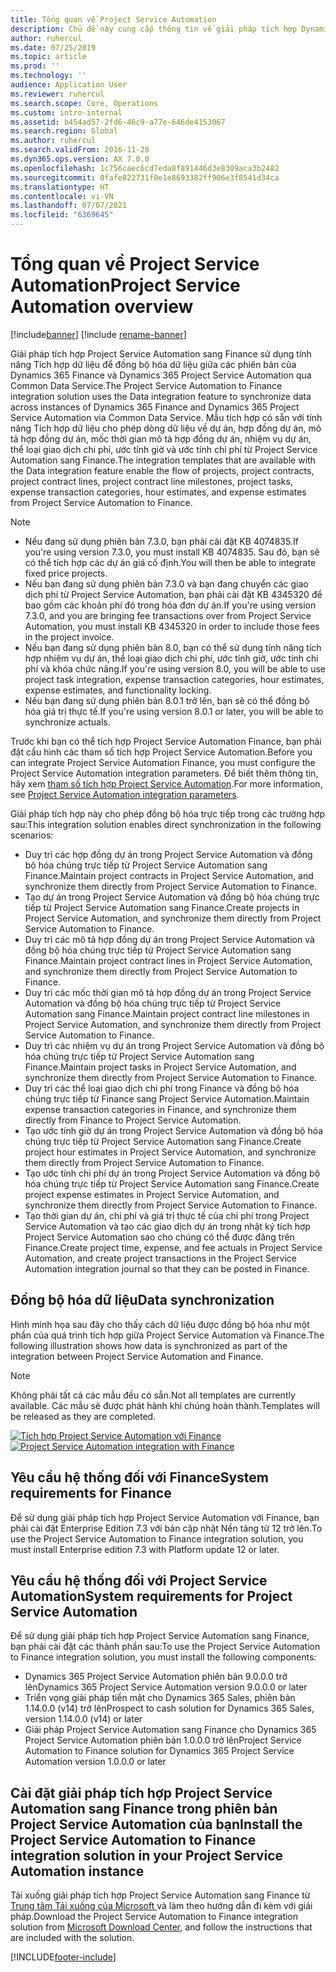 ```yaml
---
title: Tổng quan về Project Service Automation
description: Chủ đề này cung cấp thông tin về giải pháp tích hợp Dynamics 365 Project Service Automation sang Dynamics 365 Finance.
author: ruhercul
ms.date: 07/25/2019
ms.topic: article
ms.prod: ''
ms.technology: ''
audience: Application User
ms.reviewer: ruhercul
ms.search.scope: Core, Operations
ms.custom: intro-internal
ms.assetid: b454ad57-2fd6-46c9-a77e-646de4153067
ms.search.region: Global
ms.author: ruhercul
ms.search.validFrom: 2016-11-28
ms.dyn365.ops.version: AX 7.0.0
ms.openlocfilehash: 1c756caec6cd7eda8f891446d3e8309aca3b2482
ms.sourcegitcommit: 0fafe022731f0e1e8693382ff906e3f8541d34ca
ms.translationtype: HT
ms.contentlocale: vi-VN
ms.lasthandoff: 07/07/2021
ms.locfileid: "6369645"
---
```

# <a name="project-service-automation-overview"></a><span data-ttu-id="d7681-103">Tổng quan về Project Service Automation</span><span class="sxs-lookup"><span data-stu-id="d7681-103">Project Service Automation overview</span></span>

[!include[banner](../includes/banner.md)]
[!include [rename-banner](~/includes/cc-data-platform-banner.md)]

<span data-ttu-id="d7681-104">Giải pháp tích hợp Project Service Automation sang Finance sử dụng tính năng Tích hợp dữ liệu để đồng bộ hóa dữ liệu giữa các phiên bản của Dynamics 365 Finance và Dynamics 365 Project Service Automation qua Common Data Service.</span><span class="sxs-lookup"><span data-stu-id="d7681-104">The Project Service Automation to Finance integration solution uses the Data integration feature to synchronize data across instances of Dynamics 365 Finance and Dynamics 365 Project Service Automation via Common Data Service.</span></span> <span data-ttu-id="d7681-105">Mẫu tích hợp có sẵn với tính năng Tích hợp dữ liệu cho phép dòng dữ liệu về dự án, hợp đồng dự án, mô tả hợp đồng dự án, mốc thời gian mô tả hợp đồng dự án, nhiệm vụ dự án, thể loại giao dịch chi phí, ước tính giờ và ước tính chi phí từ Project Service Automation sang Finance.</span><span class="sxs-lookup"><span data-stu-id="d7681-105">The integration templates that are available with the Data integration feature enable the flow of projects, project contracts, project contract lines, project contract line milestones, project tasks, expense transaction categories, hour estimates, and expense estimates from Project Service Automation to Finance.</span></span>

> [!NOTE]
> - <span data-ttu-id="d7681-106">Nếu đang sử dụng phiên bản 7.3.0, bạn phải cài đặt KB 4074835.</span><span class="sxs-lookup"><span data-stu-id="d7681-106">If you're using version 7.3.0, you must install KB 4074835.</span></span> <span data-ttu-id="d7681-107">Sau đó, bạn sẽ có thể tích hợp các dự án giá cố định.</span><span class="sxs-lookup"><span data-stu-id="d7681-107">You will then be able to integrate fixed price projects.</span></span>
> - <span data-ttu-id="d7681-108">Nếu bạn đang sử dụng phiên bản 7.3.0 và bạn đang chuyển các giao dịch phí từ Project Service Automation, bạn phải cài đặt KB 4345320 để bao gồm các khoản phí đó trong hóa đơn dự án.</span><span class="sxs-lookup"><span data-stu-id="d7681-108">If you're using version 7.3.0, and you are bringing fee transactions over from Project Service Automation, you must install KB 4345320 in order to include those fees in the project invoice.</span></span>
> - <span data-ttu-id="d7681-109">Nếu bạn đang sử dụng phiên bản 8.0, bạn có thể sử dụng tính năng tích hợp nhiệm vụ dự án, thể loại giao dịch chi phí, ước tính giờ, ước tính chi phí và khóa chức năng.</span><span class="sxs-lookup"><span data-stu-id="d7681-109">If you're using version 8.0, you will be able to use project task integration, expense transaction categories, hour estimates, expense estimates, and functionality locking.</span></span>
> - <span data-ttu-id="d7681-110">Nếu bạn đang sử dụng phiên bản 8.0.1 trở lên, bạn sẽ có thể đồng bộ hóa giá trị thực tế.</span><span class="sxs-lookup"><span data-stu-id="d7681-110">If you're using version 8.0.1 or later, you will be able to synchronize actuals.</span></span>

<span data-ttu-id="d7681-111">Trước khi bạn có thể tích hợp Project Service Automation Finance, bạn phải đặt cấu hình các tham số tích hợp Project Service Automation.</span><span class="sxs-lookup"><span data-stu-id="d7681-111">Before you can integrate Project Service Automation Finance, you must configure the Project Service Automation integration parameters.</span></span> <span data-ttu-id="d7681-112">Để biết thêm thông tin, hãy xem [tham số tích hợp Project Service Automation](PSA-parameters.md).</span><span class="sxs-lookup"><span data-stu-id="d7681-112">For more information, see [Project Service Automation integration parameters](PSA-parameters.md).</span></span>

<span data-ttu-id="d7681-113">Giải pháp tích hợp này cho phép đồng bộ hóa trực tiếp trong các trường hợp sau:</span><span class="sxs-lookup"><span data-stu-id="d7681-113">This integration solution enables direct synchronization in the following scenarios:</span></span>

- <span data-ttu-id="d7681-114">Duy trì các hợp đồng dự án trong Project Service Automation và đồng bộ hóa chúng trực tiếp từ Project Service Automation sang Finance.</span><span class="sxs-lookup"><span data-stu-id="d7681-114">Maintain project contracts in Project Service Automation, and synchronize them directly from Project Service Automation to Finance.</span></span>
- <span data-ttu-id="d7681-115">Tạo dự án trong Project Service Automation và đồng bộ hóa chúng trực tiếp từ Project Service Automation sang Finance.</span><span class="sxs-lookup"><span data-stu-id="d7681-115">Create projects in Project Service Automation, and synchronize them directly from Project Service Automation to Finance.</span></span>
- <span data-ttu-id="d7681-116">Duy trì các mô tả hợp đồng dự án trong Project Service Automation và đồng bộ hóa chúng trực tiếp từ Project Service Automation sang Finance.</span><span class="sxs-lookup"><span data-stu-id="d7681-116">Maintain project contract lines in Project Service Automation, and synchronize them directly from Project Service Automation to Finance.</span></span>
- <span data-ttu-id="d7681-117">Duy trì các mốc thời gian mô tả hợp đồng dự án trong Project Service Automation và đồng bộ hóa chúng trực tiếp từ Project Service Automation sang Finance.</span><span class="sxs-lookup"><span data-stu-id="d7681-117">Maintain project contract line milestones in Project Service Automation, and synchronize them directly from Project Service Automation to Finance.</span></span>
- <span data-ttu-id="d7681-118">Duy trì các nhiệm vụ dự án trong Project Service Automation và đồng bộ hóa chúng trực tiếp từ Project Service Automation sang Finance.</span><span class="sxs-lookup"><span data-stu-id="d7681-118">Maintain project tasks in Project Service Automation, and synchronize them directly from Project Service Automation to Finance.</span></span>
- <span data-ttu-id="d7681-119">Duy trì các thể loại giao dịch chi phí trong Finance và đồng bộ hóa chúng trực tiếp từ Finance sang Project Service Automation.</span><span class="sxs-lookup"><span data-stu-id="d7681-119">Maintain expense transaction categories in Finance, and synchronize them directly from Finance to Project Service Automation.</span></span>
- <span data-ttu-id="d7681-120">Tạo ước tính giờ dự án trong Project Service Automation và đồng bộ hóa chúng trực tiếp từ Project Service Automation sang Finance.</span><span class="sxs-lookup"><span data-stu-id="d7681-120">Create project hour estimates in Project Service Automation, and synchronize them directly from Project Service Automation to Finance.</span></span>
- <span data-ttu-id="d7681-121">Tạo ước tính chi phí dự án trong Project Service Automation và đồng bộ hóa chúng trực tiếp từ Project Service Automation sang Finance.</span><span class="sxs-lookup"><span data-stu-id="d7681-121">Create project expense estimates in Project Service Automation, and synchronize them directly from Project Service Automation to Finance.</span></span>
- <span data-ttu-id="d7681-122">Tạo thời gian dự án, chi phí và giá trị thực tế của chi phí trong Project Service Automation và tạo các giao dịch dự án trong nhật ký tích hợp Project Service Automation sao cho chúng có thể được đăng trên Finance.</span><span class="sxs-lookup"><span data-stu-id="d7681-122">Create project time, expense, and fee actuals in Project Service Automation, and create project transactions in the Project Service Automation integration journal so that they can be posted in Finance.</span></span>

## <a name="data-synchronization"></a><span data-ttu-id="d7681-123">Đồng bộ hóa dữ liệu</span><span class="sxs-lookup"><span data-stu-id="d7681-123">Data synchronization</span></span>

<span data-ttu-id="d7681-124">Hình minh họa sau đây cho thấy cách dữ liệu được đồng bộ hóa như một phần của quá trình tích hợp giữa Project Service Automation và Finance.</span><span class="sxs-lookup"><span data-stu-id="d7681-124">The following illustration shows how data is synchronized as part of the integration between Project Service Automation and Finance.</span></span>

> [!NOTE]
> <span data-ttu-id="d7681-125">Không phải tất cả các mẫu đều có sẵn.</span><span class="sxs-lookup"><span data-stu-id="d7681-125">Not all templates are currently available.</span></span> <span data-ttu-id="d7681-126">Các mẫu sẽ được phát hành khi chúng hoàn thành.</span><span class="sxs-lookup"><span data-stu-id="d7681-126">Templates will be released as they are completed.</span></span>

<span data-ttu-id="d7681-127">[![Tích hợp Project Service Automation với Finance](./media/PSA-integration.png)](./media/PSA-integration.png)</span><span class="sxs-lookup"><span data-stu-id="d7681-127">[![Project Service Automation integration with Finance](./media/PSA-integration.png)](./media/PSA-integration.png)</span></span>

## <a name="system-requirements-for-finance"></a><span data-ttu-id="d7681-128">Yêu cầu hệ thống đối với Finance</span><span class="sxs-lookup"><span data-stu-id="d7681-128">System requirements for Finance</span></span>

<span data-ttu-id="d7681-129">Để sử dụng giải pháp tích hợp Project Service Automation với Finance, bạn phải cài đặt Enterprise Edition 7.3 với bản cập nhật Nền tảng từ 12 trở lên.</span><span class="sxs-lookup"><span data-stu-id="d7681-129">To use the Project Service Automation to Finance integration solution, you must install Enterprise edition 7.3 with Platform update 12 or later.</span></span>

## <a name="system-requirements-for-project-service-automation"></a><span data-ttu-id="d7681-130">Yêu cầu hệ thống đối với Project Service Automation</span><span class="sxs-lookup"><span data-stu-id="d7681-130">System requirements for Project Service Automation</span></span>

<span data-ttu-id="d7681-131">Để sử dụng giải pháp tích hợp Project Service Automation sang Finance, bạn phải cài đặt các thành phần sau:</span><span class="sxs-lookup"><span data-stu-id="d7681-131">To use the Project Service Automation to Finance integration solution, you must install the following components:</span></span>

- <span data-ttu-id="d7681-132">Dynamics 365 Project Service Automation phiên bản 9.0.0.0 trở lên</span><span class="sxs-lookup"><span data-stu-id="d7681-132">Dynamics 365 Project Service Automation version 9.0.0.0 or later</span></span>
- <span data-ttu-id="d7681-133">Triển vọng giải pháp tiền mặt cho Dynamics 365 Sales, phiên bản 1.14.0.0 (v14) trở lên</span><span class="sxs-lookup"><span data-stu-id="d7681-133">Prospect to cash solution for Dynamics 365 Sales, version 1.14.0.0 (v14) or later</span></span>
- <span data-ttu-id="d7681-134">Giải pháp Project Service Automation sang Finance cho Dynamics 365 Project Service Automation phiên bản 1.0.0.0 trở lên</span><span class="sxs-lookup"><span data-stu-id="d7681-134">Project Service Automation to Finance solution for Dynamics 365 Project Service Automation version 1.0.0.0 or later</span></span>

## <a name="install-the-project-service-automation-to-finance-integration-solution-in-your-project-service-automation-instance"></a><span data-ttu-id="d7681-135">Cài đặt giải pháp tích hợp Project Service Automation sang Finance trong phiên bản Project Service Automation của bạn</span><span class="sxs-lookup"><span data-stu-id="d7681-135">Install the Project Service Automation to Finance integration solution in your Project Service Automation instance</span></span>

<span data-ttu-id="d7681-136">Tải xuống giải pháp tích hợp Project Service Automation sang Finance từ [Trung tâm Tải xuống của Microsoft ](https://www.microsoft.com/download/details.aspx?id=57016) và làm theo hướng dẫn đi kèm với giải pháp.</span><span class="sxs-lookup"><span data-stu-id="d7681-136">Download the Project Service Automation to Finance integration solution from [Microsoft Download Center](https://www.microsoft.com/download/details.aspx?id=57016), and follow the instructions that are included with the solution.</span></span>


[!INCLUDE[footer-include](../includes/footer-banner.md)]